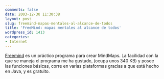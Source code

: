 ```yaml
---
comments: false
date: 2003-12-30 11:30:38
layout: post
slug: freemind-mapas-mentales-al-alcance-de-todos
title: 'FreeMind: mapas mentales al alcance de todos'
wordpress_id: 1413
categories:
- Internet
---
```


[Freemind](http://freemind.sourceforge.net) es un práctico programa para crear MindMaps. La facilidad con la que se maneja el programa me ha gustado, (ocupa unos 340 KB) y posee las funciones básicas, corre en varias plataformas gracias a que está hecho en Java, y es gratuito.




 
